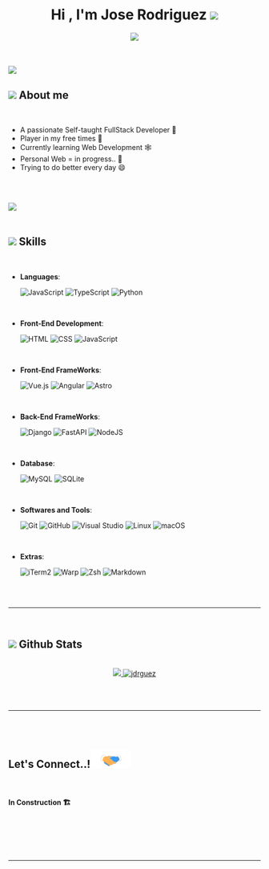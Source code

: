 <h1 align="center"><b>Hi , I'm Jose Rodriguez </b><img src="https://media.giphy.com/media/hvRJCLFzcasrR4ia7z/giphy.gif" width="35"></h1>
<!--  -->
<p align="center">
  <a href="https://github.com/DenverCoder1/readme-typing-svg"><img src="https://readme-typing-svg.herokuapp.com/?font=Time+New+Roman&color=red&size=25&center=true&vCenter=true&width=600&height=100&lines=Jose+Rodriguez+Rodriguez;Developer+Programmer;Web+Application+Student;Python+Zen;Active+Learner/Researcher;Love+to+learn+new+stuffs..<3"></a>
</p>


<br>


<picture> <img align="center" width=1000px src="https://user-images.githubusercontent.com/74038190/225813708-98b745f2-7d22-48cf-9150-083f1b00d6c9.gif"></picture>
	
## <picture><img src ="https://user-images.githubusercontent.com/74038190/226127923-0e8b7792-7b3c-462b-951b-63c96ba1a5af.gif" width = 50px></picture> **About me**

<picture> <img align="right" src="" width = 250px></picture>

<br>

- A passionate Self-taught FullStack Developer 🔌
- Player in my free times 🚀
- Currently learning Web Development 🕸️
- Personal Web = in progress.. 🚧
- Trying to do better every day 😄

<br><br>

<img src="https://user-images.githubusercontent.com/73097560/115834477-dbab4500-a447-11eb-908a-139a6edaec5c.gif"><br><br>

## <img src="https://media2.giphy.com/media/QssGEmpkyEOhBCb7e1/giphy.gif?cid=ecf05e47a0n3gi1bfqntqmob8g9aid1oyj2wr3ds3mg700bl&rid=giphy.gif" width ="25"><b> Skills</b>
<br>

<p align="center">

- **Languages**:
    
    ![JavaScript](https://img.shields.io/badge/JavaScript-F7DF1E?logo=javascript&logoColor=000)
    ![TypeScript](https://img.shields.io/badge/TypeScript-3178C6?logo=typescript&logoColor=fff)
    ![Python](https://img.shields.io/badge/Python-3776AB?logo=python&logoColor=fff)

<br>   
    
- **Front-End Development**:

   ![HTML](https://img.shields.io/badge/HTML-%23E34F26.svg?logo=html5&logoColor=white)
   ![CSS](https://img.shields.io/badge/CSS-1572B6?logo=css3&logoColor=fff)
   ![JavaScript](https://img.shields.io/badge/JavaScript-F7DF1E?logo=javascript&logoColor=000)

<br>

- **Front-End FrameWorks**:
  
  ![Vue.js](https://img.shields.io/badge/Vue.js-4FC08D?logo=vuedotjs&logoColor=fff)
  ![Angular](https://img.shields.io/badge/Angular-%23DD0031.svg?logo=angular&logoColor=white)
  ![Astro](https://img.shields.io/badge/Astro-BC52EE?logo=astro&logoColor=fff)

<br>

- **Back-End FrameWorks**:

  ![Django](https://img.shields.io/badge/Django-%23092E20.svg?logo=django&logoColor=white)
  ![FastAPI](https://img.shields.io/badge/FastAPI-009485.svg?logo=fastapi&logoColor=white)
  ![NodeJS](https://img.shields.io/badge/Node.js-6DA55F?logo=node.js&logoColor=white)

<br>

- **Database**:

  ![MySQL](https://img.shields.io/badge/MySQL-4479A1?logo=mysql&logoColor=fff)
  ![SQLite](https://img.shields.io/badge/SQLite-%2307405e.svg?logo=sqlite&logoColor=white)
    
<br>

- **Softwares and Tools**:

    ![Git](https://img.shields.io/badge/Git-F05032?logo=git&logoColor=fff)
    ![GitHub](https://img.shields.io/badge/GitHub-%23121011.svg?logo=github&logoColor=white)
    ![Visual Studio](https://custom-icon-badges.demolab.com/badge/Visual%20Studio-5C2D91.svg?&logo=visual-studio&logoColor=white)
    ![Linux](https://img.shields.io/badge/Linux-FCC624?logo=linux&logoColor=black)
    ![macOS](https://img.shields.io/badge/macOS-000000?logo=apple&logoColor=F0F0F0)

<br>

- **Extras**:

    ![iTerm2](https://img.shields.io/badge/iTerm2-000000?logo=iterm2&logoColor=fff)
    ![Warp](https://img.shields.io/badge/Warp-01A4FF?logo=warp&logoColor=fff)
    ![Zsh](https://img.shields.io/badge/Zsh-F15A24?logo=zsh&logoColor=fff)
    ![Markdown](https://img.shields.io/badge/markdown-%23000000.svg?style=for-the-badge&logo=markdown&logoColor=white)
 
</p>

<br>
<br>

-----

<br>


## <img src="https://media.giphy.com/media/iY8CRBdQXODJSCERIr/giphy.gif" width="35"><b> Github Stats </b>
<br>

<div align="center">

<a href="https://github.com/jdrguez/">
  <img src="https://github-readme-stats.vercel.app/api?username=jdrguez&include_all_commits=true&count_private=true&show_icons=true&line_height=20&title_color=7A7ADB&icon_color=2234AE&text_color=D3D3D3&bg_color=0,000000,130F40" width="450"/>
  <img src="https://github-readme-stats.vercel.app/api/top-langs?username=jdrguez&show_icons=true&locale=en&layout=compact&line_height=20&title_color=7A7ADB&icon_color=2234AE&text_color=D3D3D3&bg_color=0,000000,130F40" width="375"  alt="jdrguez"/>

</a>
</div>

<br>
<br>
<br>

-----

<br>
<br>

## <b> Let's Connect..!</b><img src="https://github.com/0xAbdulKhalid/0xAbdulKhalid/raw/main/assets/mdImages/handshake.gif" width ="80">
<br>
<div align='left'>

<h4>In Construction 🏗️</h4>

<div align='center'>


</div>
<br>
<br>
<br>
<br>

---

<br>
